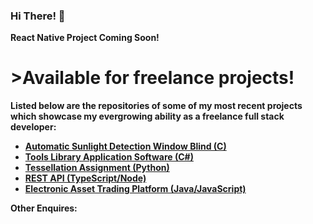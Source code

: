 ### Hi There! 👋


<div>
  <strong> React Native Project Coming Soon!<strong/><br />
    <h1>>Available for freelance projects!</h1>
   </p>
   
   </p>
 </div>

Listed below are the repositories of some of my most recent projects which showcase my evergrowing ability as a freelance full stack developer: <br />
<ul>
<a href="https://github.com/nahme6/Automatic-Sunlight-Detection-Window-Blind"><li>Automatic Sunlight Detection Window Blind (C)</li></a>
<a href="https://github.com/nahme6/Tools-Library-Application-Software"><li>Tools Library Application Software (C#)</li></a>
<a href="https://github.com/nahme6/IFB104-Tessellation-Assignment"><li>Tessellation Assignment (Python)</li></a>
<a href="https://github.com/nahme6/Spaceship-REST-API"><li>REST API (TypeScript/Node)</li></a>
<a href="https://github.com/nahme6/Electronic-Asset-Trading-Platform"><li>Electronic Asset Trading Platform (Java/JavaScript)</li></a>
</ul>

Other Enquires:
